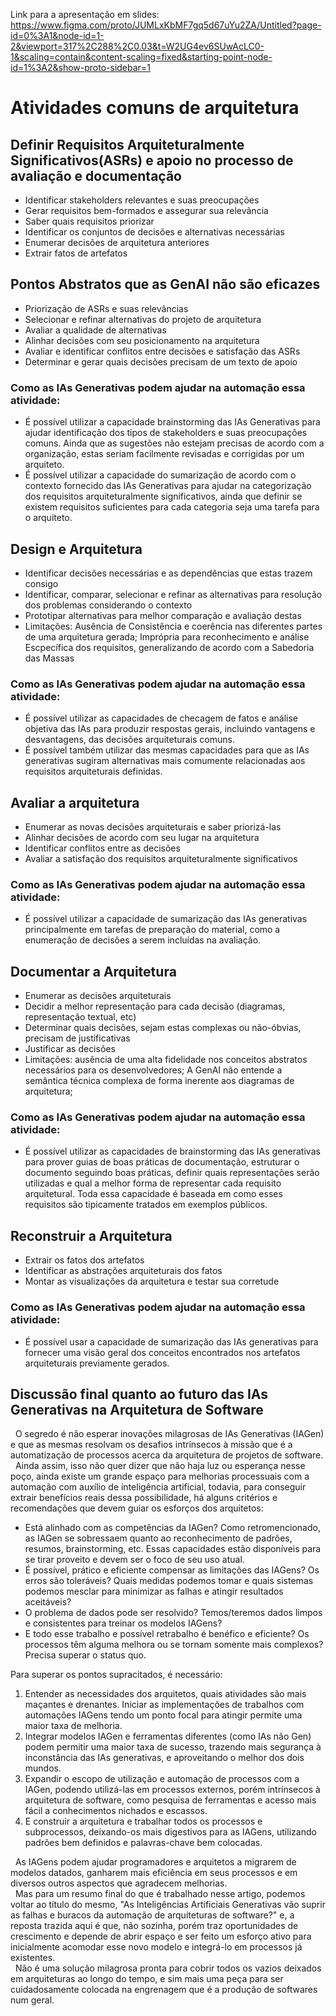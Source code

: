 Link para a apresentação em slides: https://www.figma.com/proto/JUMLxKbMF7gq5d67uYu2ZA/Untitled?page-id=0%3A1&node-id=1-2&viewport=317%2C288%2C0.03&t=W2UG4ev6SUwAcLC0-1&scaling=contain&content-scaling=fixed&starting-point-node-id=1%3A2&show-proto-sidebar=1


# Atividades comuns de arquitetura


## Definir Requisitos Arquiteturalmente Significativos(ASRs) e apoio no processo de avaliação e documentação
- Identificar stakeholders relevantes e suas preocupações
- Gerar requisitos bem-formados e assegurar sua relevância
- Saber quais requisitos priorizar
- Identificar os conjuntos de decisões e alternativas necessárias
- Enumerar decisões de arquitetura anteriores
- Extrair fatos de artefatos 

## Pontos Abstratos que as GenAI não são eficazes
- Priorização de ASRs e suas relevâncias
- Selecionar e refinar alternativas do projeto de arquitetura
- Avaliar a qualidade de alternativas
- Alinhar decisões com seu posicionamento na arquitetura
- Avaliar e identificar conflitos entre decisões e satisfação das ASRs
- Determinar e gerar quais decisões precisam de um texto de apoio

### Como as IAs Generativas podem ajudar na automação essa atividade:
- É possível utilizar a capacidade brainstorming das IAs Generativas para ajudar identificação dos tipos de stakeholders e suas preocupações comuns. Ainda que as sugestões não estejam precisas de acordo com a organização, estas seriam facilmente revisadas e corrigidas por um arquiteto.
- É possível utilizar a capacidade do sumarização de acordo com o contexto fornecido das IAs Generativas para ajudar na categorização dos requisitos arquiteturalmente significativos, ainda que definir se existem requisitos suficientes para cada categoria seja uma tarefa para o arquiteto.


## Design e Arquitetura
- Identificar decisões necessárias e as dependências que estas trazem consigo
- Identificar, comparar, selecionar e refinar as alternativas para resolução dos problemas considerando o contexto
- Prototipar alternativas para melhor comparação e avaliação destas
- Limitações: Ausência de Consistência e coerência nas diferentes partes de uma arquitetura gerada; Imprópria para reconhecimento e análise Escpecífica dos requisitos, generalizando de acordo com a Sabedoria das Massas
  

### Como as IAs Generativas podem ajudar na automação essa atividade:
- É possível utilizar as capacidades de checagem de fatos e análise objetiva das IAs para produzir respostas gerais, incluindo vantagens e desvantagens, das decisões arquiteturais comuns.
- É possível também utilizar das mesmas capacidades para que as IAs generativas sugiram alternativas mais comumente relacionadas aos requisitos arquiteturais definidas.


## Avaliar a arquitetura
- Enumerar as novas decisões arquiteturais e saber priorizá-las
- Alinhar decisões de acordo com seu lugar na arquitetura
- Identificar conflitos entre as decisões
- Avaliar a satisfação dos requisitos arquiteturalmente significativos

### Como as IAs Generativas podem ajudar na automação essa atividade:
- É possível utilizar a capacidade de sumarização das IAs generativas principalmente em tarefas de preparação do material, como a enumeração de decisões a serem incluídas na avaliação.


## Documentar a Arquitetura
- Enumerar as decisões arquiteturais
- Decidir a melhor representação para cada decisão (diagramas, representação textual, etc)
- Determinar quais decisões, sejam estas complexas ou não-óbvias, precisam de justificativas
- Justificar as decisões
- Limitações: ausência de uma alta fidelidade nos conceitos abstratos necessários para os desenvolvedores; A GenAI não entende a semântica técnica complexa de forma inerente aos diagramas de arquitetura;

### Como as IAs Generativas podem ajudar na automação essa atividade:
- É possível utilizar as capacidades de brainstorming das IAs generativas para prover guias de boas práticas de documentação, estruturar o documento seguindo boas práticas, definir quais representações serão utilizadas e qual a melhor forma de representar cada requisito arquitetural. Toda essa capacidade é baseada em como esses requisitos são tipicamente tratados em exemplos públicos.


## Reconstruir a Arquitetura
- Extrair os fatos dos artefatos
- Identificar as abstrações arquiteturais dos fatos
- Montar as visualizações da arquitetura e testar sua corretude

### Como as IAs Generativas podem ajudar na automação essa atividade:
- É possível usar a capacidade de sumarização das IAs generativas para fornecer uma visão geral dos conceitos encontrados nos artefatos arquiteturais previamente gerados.

## Discussão final quanto ao futuro das IAs Generativas na Arquitetura de Software
&nbsp;&nbsp;O segredo é não esperar inovações milagrosas de IAs Generativas (IAGen) e que as mesmas resolvam os desafios intrínsecos à missão que é a automatização de processos acerca da arquitetura de projetos de software.<br />
&nbsp;&nbsp;Ainda assim, isso não quer dizer que não haja luz ou esperança nesse poço, ainda existe um grande espaço para melhorias processuais com a automação com auxílio de inteligência artificial, todavia, para conseguir extrair benefícios reais dessa possibilidade, há alguns critérios e recomendações que devem guiar os esforços dos arquitetos:

- Está alinhado com as competências da IAGen? Como retromencionado, as IAGen se sobressaem quanto ao reconhecimento de padrões, resumos, brainstorming, etc. Essas capacidades estão disponíveis para se tirar proveito e devem ser o foco de seu uso atual.
- É possível, prático e eficiente compensar as limitações das IAGens? Os erros são toleráveis? Quais medidas podemos tomar e quais sistemas podemos mesclar para minimizar as falhas e atingir resultados aceitáveis?
- O problema de dados pode ser resolvido? Temos/teremos dados limpos e consistentes para treinar os modelos IAGens?
- E todo esse trabalho e possível retrabalho é benéfico e eficiente? Os processos têm alguma melhora ou se tornam somente mais complexos? Precisa superar o status quo.

Para superar os pontos supracitados, é necessário: 
1. Entender as necessidades dos arquitetos, quais atividades são mais maçantes e drenantes. Iniciar as implementações de trabalhos com automações IAGens tendo um ponto focal para atingir permite uma maior taxa de melhoria.
2. Integrar modelos IAGen e ferramentas diferentes (como IAs não Gen) podem permitir uma maior taxa de sucesso, trazendo mais segurança à inconstância das IAs generativas, e aproveitando o melhor dos dois mundos. 
3. Expandir o escopo de utilização e automação de processos com a IAGen, podendo utilizá-las em processos externos, porém intrínsecos à arquitetura de software, como pesquisa de ferramentas e acesso mais fácil a conhecimentos nichados e escassos.
4. E construir a arquitetura e trabalhar todos os processos e subprocessos, deixando-os mais digestivos para as IAGens, utilizando padrões bem definidos e palavras-chave bem colocadas.

&nbsp;&nbsp;As IAGens podem ajudar programadores e arquitetos a migrarem de modelos datados, ganharem mais eficiência em seus processos e em diversos outros aspectos que agradecem melhorias.<br />
&nbsp;&nbsp;Mas para um resumo final do que é trabalhado nesse artigo, podemos voltar ao título do mesmo, "As Inteligências Artificiais Generativas vão suprir as falhas e buracos da automação de arquiteturas de software?" e, a reposta trazida aqui é que, não sozinha, porém traz oportunidades de crescimento e depende de abrir espaço e ser feito um esforço ativo para inicialmente acomodar esse novo modelo e integrá-lo em processos já existentes.<br />
&nbsp;&nbsp;Não é uma solução milagrosa pronta para cobrir todos os vazios deixados em arquiteturas ao longo do tempo, e sim mais uma peça para ser cuidadosamente colocada na engrenagem que é a produção de softwares num geral.

